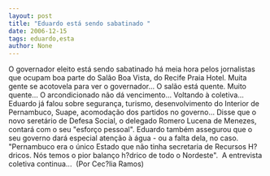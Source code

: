 ```yaml
---
layout: post
title: "Eduardo está sendo sabatinado "
date: 2006-12-15
tags: eduardo,esta
author: None
---
```

O governador eleito está sendo sabatinado há meia hora&nbsp;pelos jornalistas que ocupam boa parte do Salão Boa Vista, do Recife Praia Hotel.
Muita gente se acotovela para ver o governador... O salão está quente. Muito quente... O arcondicionado não dá vencimento...
Voltando à coletiva... Eduardo já falou sobre segurança, turismo, desenvolvimento do Interior de Pernambuco, Suape, acomodação dos partidos no governo...
Disse que o novo seretário de Defesa Social, o delegado Romero Lucena de Menezes, contará com o seu \"esforço pessoal\".
Eduardo também assegurou que o seu governo dará especial atenção à água - ou a falta dela, no caso.
\"Pernambuco era o único Estado que não tinha secretaria de Recursos H?dricos. Nós temos o pior balanço h?drico de todo o Nordeste\".&nbsp;
A entrevista coletiva continua...&nbsp;
(Por Cec?lia Ramos) 